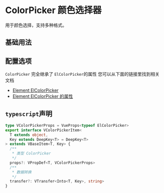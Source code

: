 # ColorPicker 颜色选择器

用于颜色选择，支持多种格式。

## 基础用法

<demo src="../../examples/api/color-picker/basic.tsx" />


## 配置选项

`ColorPicker` 完全继承了 `ElColorPicker`的属性 您可以从下面的链接里找到相关文档
- [Element ElColorPicker ](https://element-plus.org/zh-CN/component/color-picker.html)
- [Element ElColorPicker  的属性](https://element-plus.org/zh-CN/component/color-picker.html#%E5%B1%9E%E6%80%A7)

## `typescript`声明
```typescript
type VColorPickerProps = VueProps<typeof ElColorPicker>
export interface VColorPickerItem<
  T extends object, 
  Key extends DeepKey<T> = DeepKey<T>
> extends VBaseItem<T, Key> {
  /**
   * 类型 ColorPicker
   */
  props?: VPropDef<T, VColorPickerProps>
  /**
   * 数据转换
   */
  transfer?: VTransfer<Into<T, Key>, string>
}
```